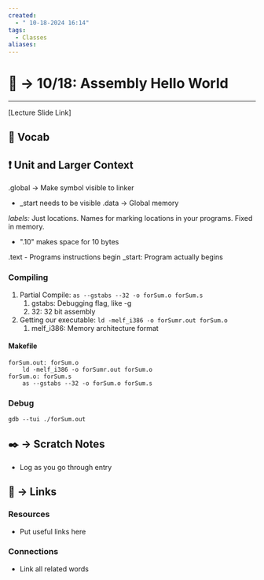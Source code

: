```yaml
---
created:
  - " 10-18-2024 16:14"
tags:
  - Classes
aliases:
---
```


# 📗 -> 10/18: Assembly Hello World
---
[Lecture Slide Link]

## 🎤 Vocab



## ❗ Unit and Larger Context
.global -> Make symbol visible to linker
- \_start needs to be visible
.data -> Global memory

*labels:* Just locations. Names for marking locations in your programs. Fixed in memory.
- ".10" makes space for 10 bytes
  
.text - Programs instructions begin
\_start: Program actually begins

### Compiling
1) Partial Compile: `as --gstabs --32 -o forSum.o forSum.s`
	1) gstabs: Debugging flag, like -g
	2) 32: 32 bit assembly
2) Getting our executable: `ld -melf_i386 -o forSumr.out forSum.o`
	1) melf_i386: Memory architecture format
#### Makefile
```
forSum.out: forSum.o
	ld -melf_i386 -o forSumr.out forSum.o
forSum.o: forSum.s
	as --gstabs --32 -o forSum.o forSum.s
```

### Debug
`gdb --tui ./forSum.out`


## ✒️ -> Scratch Notes
- Log as you go through entry



## 🔗 -> Links
### Resources
- Put useful links here


### Connections
- Link all related words
